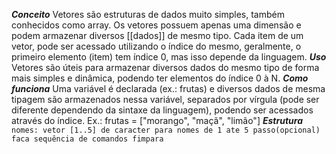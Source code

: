 ***Conceito***
	Vetores são estruturas de dados muito simples, também conhecidos como array. Os vetores possuem apenas uma dimensão e podem armazenar diversos [[dados]] de mesmo tipo. Cada item de um vetor, pode ser acessado utilizando o índice do mesmo, geralmente, o primeiro elemento (item) tem índice 0, mas isso depende da linguagem.
***Uso***
	Vetores são úteis para armazenar diversos dados do mesmo tipo de forma mais simples e dinâmica, podendo ter elementos do índice 0 à N. 
***Como funciona***
	Uma variável é declarada (ex.: frutas) e diversos dados de mesma tipagem são armazenados nessa variável, separados por vírgula (pode ser diferente dependendo da sintaxe da linguagem), podendo ser acessados através do índice.
	Ex.: frutas = ["morango", "maçã", "limão"]
***Estrutura***
	```nomes: vetor [1..5] de caracter
	para nomes de 1 ate 5 passo(opcional) faca
		sequência de comandos
	fimpara```